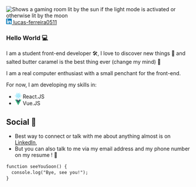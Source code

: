 <picture>
  <source media="(prefers-color-scheme: dark)" srcset="./images/gaming_room_dark_mode.jpg">
  <source media="(prefers-color-scheme: light)" srcset="./images/gaming_room_light_mode.jpg">
  <img alt="Shows a gaming room lit by the sun if the light mode is activated or otherwise lit by the moon" src="">
</picture>

<br />
<a href="https://www.linkedin.com/in/lucas-ferreira0511">
    <img src="./images/linkedin_logo.png" height="15px" alt="Lucas Ferreira's Linkedin"> lucas-ferreira0511
</a>

<br/>

### Hello World 💻

I am a student front-end developer 🛠, I love to discover new things 🔎 and salted butter caramel is the best thing ever (change my mind) 🧠

I am a real computer enthusiast with a small penchant for the front-end.

For now, I am developing my skills in:
- <img src="./images/React_icon.png" height="15px" alt="React's logo"> React.JS
- <img src="./images/Vue_logo.png" height="15px" alt="Vue.JS logo"> Vue.JS

## Social 👋 
- Best way to connect or talk with me about anything almost is on [LinkedIn](https://www.linkedin.com/in/lucas-ferreira0511), 
- But you can also talk to me via my email address and my phone number on my resume ! 📄



```
function seeYouSoon() {
  console.log("Bye, see you!");
}
```
